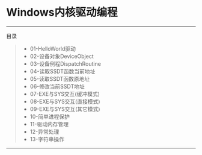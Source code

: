 # Windows内核驱动编程

------
目录
> * 01-HelloWorld驱动
> * 02-设备对象DeviceObject
> * 03-设备例程DispatchRoutine
> * 04-读取SSDT函数当前地址
> * 05-读取SSDT函数原地址
> * 06-修改当前SSDT地址
> * 07-EXE与SYS交互(缓冲模式)
> * 08-EXE与SYS交互(直接模式)
> * 09-EXE与SYS交互(其它模式)
> * 10-简单进程保护
> * 11-驱动内存管理
> * 12-异常处理
> * 13-字符串操作

------
